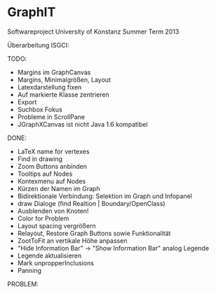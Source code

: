 GraphIT
=======

Softwareproject University of Konstanz Summer Term 2013

Überarbeitung ISGCI:

TODO:
   - Margins im GraphCanvas
   - Margins, Minimalgrößen, Layout
   - Latexdarstellung fixen
   - Auf markierte Klasse zentrieren
   - Export
   - Suchbox Fokus
   - Probleme in ScrollPane
   - JGraphXCanvas ist nicht Java 1.6 kompatibel
   
DONE:
   - LaTeX name for vertexes
   - Find in drawing
   - Zoom Buttons anbinden
   - Tooltips auf Nodes
   - Kontexmenu auf Nodes
   - Kürzen der Namen im Graph
   - Bidirektionale Verbindung: Selektion im Graph und Infopanel
   - draw Dialoge (find Realtion | Boundary/OpenClass)
   - Ausblenden von Knoten!
   - Color for Problem
   - Layout spacing vergrößern
   - Relayout, Restore Graph Buttons sowie Funktionalität
   - ZootToFit an vertikale Höhe anpassen
   - "Hide Information Bar" -> "Show Information Bar" analog Legende
   - Legende aktualisieren
   - Mark unpropperInclusions
   - Panning
   
PROBLEM:

